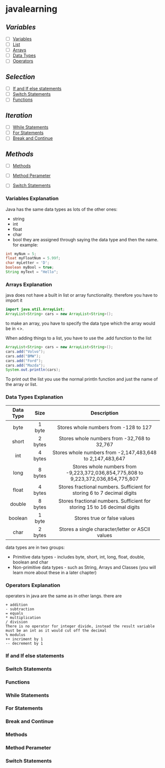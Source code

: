 # javalearning
## _Variables_
- [ ] [Variables](#variables-explanation)
- [ ] [List](#arrays-explanation)
- [ ] [Arrays](#arrays-explanation)
- [ ] [Data Types](#data-types-explanation)
- [ ] [Operators](#operators-explanation)
      
## _Selection_
- [ ] [If and If else statements](#if-and-if-else-statements)
- [ ] [Switch Statements](#list-explanation)
- [ ] [Functions](#functions)

## _Iteration_
- [ ] [While Statements](#while-statements)
- [ ] [For Statements](#for-statements)
- [ ] [Break and Continue](#break-and-continue)

## _Methods_
- [ ] [Methods](#methods)
- [ ] [Method Perameter](#method-perameter)
- [ ] [Switch Statements](#switch-statement)



### Variables Explanation
Java has the same data types as lots of the other ones:
- string
- int
- float
- char
- bool
they are assigned through saying the data type and then the name. for example:
```java
int myNum = 5;             
float myFloatNum = 5.99f;
char myLetter = 'D';
boolean myBool = true; 
String myText = "Hello"; 
```
### Arrays Explanation
java does not have a built in list or array functionality. therefore you have to import it
```java
import java.util.ArrayList;
ArrayList<String> cars = new ArrayList<String>();
```
to make an array, you have to specify the data type which the array would be in <>.

When adding things to a list, you have to use the .add function to the list
```java
ArrayList<String> cars = new ArrayList<String>();
cars.add("Volvo");
cars.add("BMW");
cars.add("Ford");
cars.add("Mazda");
System.out.println(cars);
```
To print out the list you use the normal println function and just the name of the array or list.
### Data Types Explanation

| Data Type | Size    | Description    |
| :---:   | :---: | :---: |
| byte | 1 byte   | 	Stores whole numbers from -128 to 127   |
| short | 2 bytes  | Stores whole numbers from -32,768 to 32,767   |
| int | 4 bytes   | Stores whole numbers from -2,147,483,648 to 2,147,483,647   |
| long | 8 bytes   | 	Stores whole numbers from -9,223,372,036,854,775,808 to 9,223,372,036,854,775,807   |
| float | 4 bytes   | 	Stores fractional numbers. Sufficient for storing 6 to 7 decimal digits   |
| double | 8 bytes   | 	Stores fractional numbers. Sufficient for storing 15 to 16 decimal digits   |
| boolean | 1 byte   | 	Stores true or false values   |
| char | 2 bytes   | 	Stores a single character/letter or ASCII values |

data types are in two groups:

 - Primitive data types - includes byte, short, int, long, float, double, boolean and char
 - Non-primitive data types - such as String, Arrays and Classes (you will learn more about these in a later chapter)
### Operators Explanation
operaters in java are the same as in other langs. there are
```
+ addition
- subtraction
= equals
* multiplication
/ division
There is no operator for integer divide, instead the result variable must be an int as it would cut off the decimal
% modulus 
++ incriment by 1
-- decrement by 1
```


### If and If else statements

### Switch Statements
### Functions

### While Statements
### For Statements
### Break and Continue

### Methods
### Method Perameter
### Switch Statements



